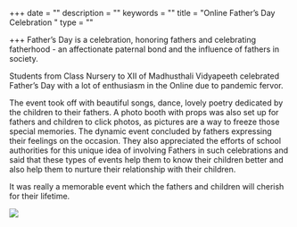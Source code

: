 +++
date = ""
description = ""
keywords = ""
title = "Online Father’s Day Celebration "
type = ""

+++
Father’s Day is a celebration, honoring fathers and celebrating fatherhood - an affectionate paternal bond and the influence of fathers in society.

Students from Class Nursery to XII of Madhusthali Vidyapeeth celebrated Father’s Day with a lot of enthusiasm in the Online due to pandemic fervor.

The event took off with beautiful songs, dance, lovely poetry dedicated by the children to their fathers. A photo booth with props was also set up for fathers and children to click photos, as pictures are a way to freeze those special memories. The dynamic event concluded by fathers expressing their feelings on the occasion. They also appreciated the efforts of school authorities for this unique idea of involving Fathers in such celebrations and said that these types of events help them to know their children better and also help them to nurture their relationship with their children.

It was really a memorable event which the fathers and children will cherish for their lifetime.

![](/uploads/2020/06/24/888.jpg)
